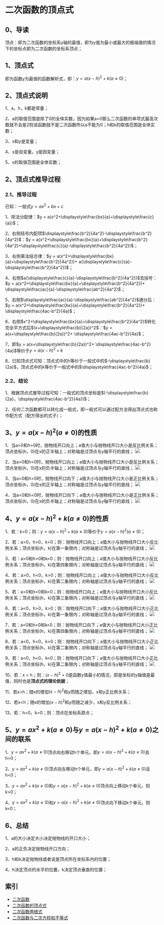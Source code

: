 # 二次函数的顶点式

## 0、导读
顶点：即为二次函数的坐标系y轴的最值，即为y值为最小或最大的极端值的情况下的坐标点即为二次函数的坐标系顶点；

## 1、顶点式
即为函数y为最值的函数解析式，即：$y = a(x-h)^{2} + k(a\ne0)$；

## 2、顶点式说明

1、a，h，k都是常量；

2、a的取值范围是除了0的全体实数，因为如果a=0那么二次函数的单项式最高次数就不会是2则该函数就不是二次函数所以a不能为0；h和k的取值范围是全体实数；

3、x和y是变量；

4、x是自变量，y是因变量；

5、x的取值范围是全体实数；

## 2、顶点式推导过程

### 2.1、推导过程
已知：一般式$y = ax^2 + bx + c$

1、除法分配律：$y = a(x^2+\displaystyle\frac{bx}{a}+\displaystyle\frac{c}{a})$；

2、右侧括号内配项$\displaystyle\frac{b^2}{4a^2}-\displaystyle\frac{b^2}{4a^2}$：$y = a(x^2+\displaystyle\frac{bx}{a}+\displaystyle\frac{b^2}{4a^2}+\displaystyle\frac{c}{a}-\displaystyle\frac{b^2}{4a^2})$；

3、右侧乘法结合律：$y = a(x^2+\displaystyle\frac{bx}{a}+\displaystyle\frac{b^2}{4a^2})+ a(\displaystyle\frac{c}{a}-\displaystyle\frac{b^2}{4a^2})$；

4、右侧$a(\displaystyle\frac{c}{a}-\displaystyle\frac{b^2}{4a^2})$去括号：$y = a(x^2+\displaystyle\frac{bx}{a}+\displaystyle\frac{b^2}{4a^2})+ \displaystyle\frac{ac}{a}-\displaystyle\frac{ab^2}{4a^2}$；

5、右侧$\displaystyle\frac{ac}{a}-\displaystyle\frac{ab^2}{4a^2}$通分后：$y = a(x^2+\displaystyle\frac{bx}{a}+\displaystyle\frac{b^2}{4a^2})+ \displaystyle\frac{4ac-b^2}{4a}$；

6、右侧$x^2+\displaystyle\frac{bx}{a}+\displaystyle\frac{b^2}{4a^2}$转化完全平方式后$(x+\displaystyle\frac{b}{2a})^2$：$y = a(x+\displaystyle\frac{b}{2a})^2+ \displaystyle\frac{4ac-b^2}{4a}$；

7、即$y = a(x+\displaystyle\frac{b}{2a})^2+ \displaystyle\frac{4ac-b^2}{4a}$等价于$y = a(x-h)^{2} + k$

8、已知顶点式可知：顶点式中的h等价于一般式中的$-\displaystyle\frac{b}{2a}$，顶点式中的k等价于一般式中的$\displaystyle\frac{4ac-b^2}{4a}$；

### 2.2、结论
1、根据顶点式推导过程可知：一般式的顶点坐标是$(-\displaystyle\frac{b}{2a}，\displaystyle\frac{4ac-b^2}{4a})$；

2、任何二次函数都可以转化成一般式，即一般式可以通过配方法得出顶点式也称作配方式（配方得出的式子）；

## 3、$y = a(x-h)^{2}(a\ne0)$的性质

1、当a>0和h>0时，抛物线开口向上；a值大小与抛物线开口大小是反比例关系；顶点坐标(h，0)在x的正半轴上；对称轴是过顶点与y轴平行的直线；
![](../images/二次函数08.png)

2、当a>0和h<0时，抛物线开口向上；a值大小与抛物线开口大小是反比例关系；顶点坐标(h，0)在x的负半轴上；对称轴是过顶点与y轴平行的直线；
![](../images/二次函数09.png)

3、当a<0和h>0时，抛物线开口向下；a值大小与抛物线开口大小是正比例关系；顶点坐标(h，0)在x的正半轴上；对称轴是过顶点与y轴平行的直线；
![](../images/二次函数10.png)

4、当a<0和h<0时，抛物线开口向下；a值大小与抛物线开口大小是正比例关系；顶点坐标(h，0)在x的负半轴上；对称轴是过顶点与y轴平行的直线；
![](../images/二次函数11.png)

## 4、$y = a(x-h)^{2} + k(a\ne0)$的性质

1、若：k=0；则：$y = a(x-h)^{2} + k(a\ne0)$等价于$y = a(x-h)^{2}(a\ne0)$；

2、若：a>0，h>0，k>0；则：抛物线开口向上；a值大小与抛物线开口大小反比例关系；顶点坐标(h，k)在第一象限内；对称轴是过顶点与y轴平行的直线；
![](../images/二次函数12.png)

3、若：a>0和h>0和k<0；则：抛物线开口向上；a值大小与抛物线开口大小反比例关系；顶点坐标(h，k)在第四象限内；对称轴是过顶点与y轴平行的直线；
![](../images/二次函数13.png)

4、若：a>0，h<0，k>0；则：抛物线开口向上；a值大小与抛物线开口大小反比例关系；顶点坐标(h，k)在第二象限内；对称轴是过顶点与y轴平行的直线；
![](../images/二次函数14.png)

5、若：a>0和h<0和k<0；则：抛物线开口向上；a值大小与抛物线开口大小反比例关系；顶点坐标(h，k)在第三象限内；对称轴是过顶点与y轴平行的直线；
![](../images/二次函数15.png)

6、若：a<0，h>0，k>0；则：抛物线开口向下；a值大小与抛物线开口大小正比例关系；顶点坐标(h，k)在第一象限内；对称轴是过顶点与y轴平行的直线；
![](../images/二次函数16.png)

7、若：a<0和h>0和k<0；则：抛物线开口向下；a值大小与抛物线开口大小正比例关系；顶点坐标(h，k)在第四象限内；对称轴是过顶点与y轴平行的直线；
![](../images/二次函数17.png)

8、若：a<0，h<0，k>0；则：抛物线开口向下；a值大小与抛物线开口大小正比例关系；顶点坐标(h，k)在第二象限内；对称轴是过顶点与y轴平行的直线；
![](../images/二次函数18.png)

9、若：a<0，h<0，k<0；则：抛物线开口向下；a值大小与抛物线开口大小正比例关系；顶点坐标(h，k)在第二象限内；对称轴是过顶点与y轴平行的直线；
![](../images/二次函数19.png)

10、若：x = h；则：$(x - h )^2$ = 0是函数y值最小的情况，即是坐标的y轴值是最值，同时也是**顶点式的理论依据**；

11、若x>h；随x的增加$(x - h )^2$和y而随之增加，x和y正比例关系；

12、若x<h；随x的增加$(x - h )^2$和y而随之减少，x和y反比例关系；

13、若：h=0，k=0；则：顶点在坐标系原点；

## 5、$y = ax^{2} + k(a\ne0)$与$y = a(x-h)^{2} + k(a\ne0)$之间的联系

1、$y = ax^{2} + k(a\ne0)$顶点向右移动h个单元，即$y = a(x-h)^{2} + k(a\ne0)$且h>0；

2、$y = ax^{2} + k(a\ne0)$顶点向左移动h个单元，即$y = a(x-h)^{2} + k(a\ne0)$且h<0；

3、$y = ax^{2} + k(a\ne0)$和$y = a(x-h)^{2} + k(a\ne0)$顶点向上移动k个单元，则k>0；

4、$y = ax^{2} + k(a\ne0)$和$y = a(x-h)^{2} + k(a\ne0)$顶点向下移动k个单元，则k<0；

## 6、总结
1、a的大小决定大小决定抛物线的开口大小；

2、a的正负决定抛物线开口方向；

3、h和k决定抛物线或者说是顶点所在坐标系内的位置；

4、h决定顶点的水平的位置，k决定顶点垂直的位置；

## 索引
- [二次函数](./二次函数.md)
- [二次函数的顶点式](./二次函数的顶点式.md)
- [二次函数两根式](./二次函数两根式.md)
- [二次函数与二次方程和不等式](二次函数与二次方程和不等式.md)